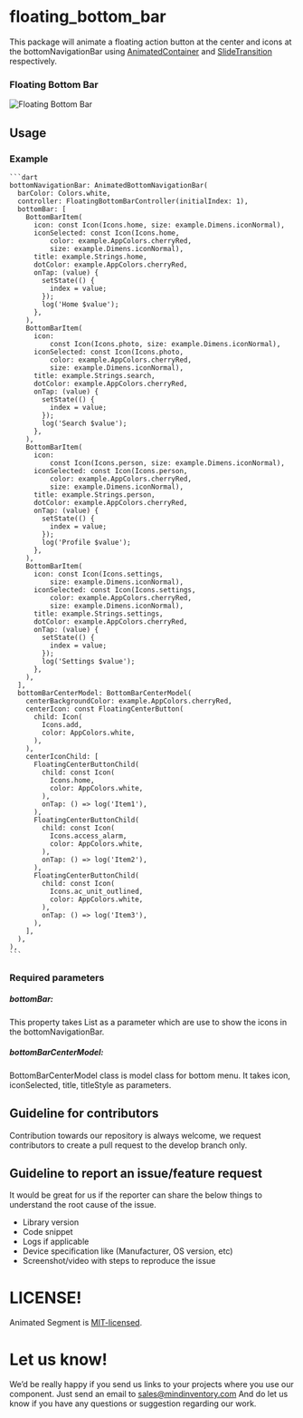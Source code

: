 # floating_bottom_bar


This package will animate a floating action button at the center and icons at the bottomNavigationBar using [AnimatedContainer](https://api.flutter.dev/flutter/widgets/AnimatedContainer-class.html) and [SlideTransition](https://api.flutter.dev/flutter/widgets/SlideTransition-class.html) respectively.


### Floating Bottom Bar
![Floating Bottom Bar](https://github.com/mi-ghanshyam/floating_bottom_bar/blob/master/assets/gif/floating_bottom_bar.gif)


## Usage

### Example
    ```dart
    bottomNavigationBar: AnimatedBottomNavigationBar(
      barColor: Colors.white,
      controller: FloatingBottomBarController(initialIndex: 1),
      bottomBar: [
        BottomBarItem(
          icon: const Icon(Icons.home, size: example.Dimens.iconNormal),
          iconSelected: const Icon(Icons.home,
              color: example.AppColors.cherryRed,
              size: example.Dimens.iconNormal),
          title: example.Strings.home,
          dotColor: example.AppColors.cherryRed,
          onTap: (value) {
            setState(() {
              index = value;
            });
            log('Home $value');
          },
        ),
        BottomBarItem(
          icon:
              const Icon(Icons.photo, size: example.Dimens.iconNormal),
          iconSelected: const Icon(Icons.photo,
              color: example.AppColors.cherryRed,
              size: example.Dimens.iconNormal),
          title: example.Strings.search,
          dotColor: example.AppColors.cherryRed,
          onTap: (value) {
            setState(() {
              index = value;
            });
            log('Search $value');
          },
        ),
        BottomBarItem(
          icon:
              const Icon(Icons.person, size: example.Dimens.iconNormal),
          iconSelected: const Icon(Icons.person,
              color: example.AppColors.cherryRed,
              size: example.Dimens.iconNormal),
          title: example.Strings.person,
          dotColor: example.AppColors.cherryRed,
          onTap: (value) {
            setState(() {
              index = value;
            });
            log('Profile $value');
          },
        ),
        BottomBarItem(
          icon: const Icon(Icons.settings,
              size: example.Dimens.iconNormal),
          iconSelected: const Icon(Icons.settings,
              color: example.AppColors.cherryRed,
              size: example.Dimens.iconNormal),
          title: example.Strings.settings,
          dotColor: example.AppColors.cherryRed,
          onTap: (value) {
            setState(() {
              index = value;
            });
            log('Settings $value');
          },
        ),
      ],
      bottomBarCenterModel: BottomBarCenterModel(
        centerBackgroundColor: example.AppColors.cherryRed,
        centerIcon: const FloatingCenterButton(
          child: Icon(
            Icons.add,
            color: AppColors.white,
          ),
        ),
        centerIconChild: [
          FloatingCenterButtonChild(
            child: const Icon(
              Icons.home,
              color: AppColors.white,
            ),
            onTap: () => log('Item1'),
          ),
          FloatingCenterButtonChild(
            child: const Icon(
              Icons.access_alarm,
              color: AppColors.white,
            ),
            onTap: () => log('Item2'),
          ),
          FloatingCenterButtonChild(
            child: const Icon(
              Icons.ac_unit_outlined,
              color: AppColors.white,
            ),
            onTap: () => log('Item3'),
          ),
        ],
      ),
    ),
    ```

### Required parameters

##### bottomBar:
This property takes List<BottomBarItemsModel> as a parameter which are use to show the icons in the bottomNavigationBar.

##### bottomBarCenterModel:
BottomBarCenterModel class is model class for bottom menu. It takes icon, iconSelected, title, titleStyle as parameters.

## Guideline for contributors
Contribution towards our repository is always welcome, we request contributors to create a pull request to the develop branch only.

## Guideline to report an issue/feature request
It would be great for us if the reporter can share the below things to understand the root cause of the issue.
- Library version
- Code snippet
- Logs if applicable
- Device specification like (Manufacturer, OS version, etc)
- Screenshot/video with steps to reproduce the issue

# LICENSE!
Animated Segment is [MIT-licensed](https://github.com/Mindinventory/animated_segment/blob/master/LICENSE "MIT-licensed").

# Let us know!
We’d be really happy if you send us links to your projects where you use our component. Just send an email to sales@mindinventory.com And do let us know if you have any questions or suggestion regarding our work.
